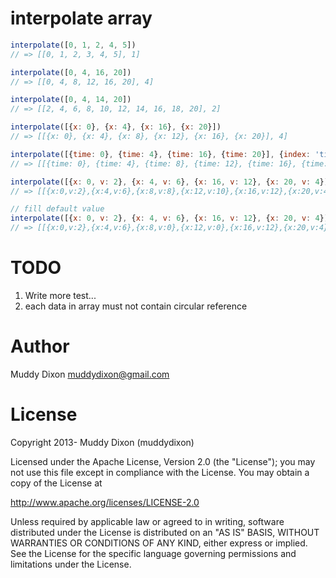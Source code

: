 # interpolate array


```javascript
interpolate([0, 1, 2, 4, 5])
// => [[0, 1, 2, 3, 4, 5], 1]

interpolate([0, 4, 16, 20])
// => [[0, 4, 8, 12, 16, 20], 4]

interpolate([0, 4, 14, 20])
// => [[2, 4, 6, 8, 10, 12, 14, 16, 18, 20], 2]

interpolate([{x: 0}, {x: 4}, {x: 16}, {x: 20}])
// => [[{x: 0}, {x: 4}, {x: 8}, {x: 12}, {x: 16}, {x: 20}], 4]

interpolate([{time: 0}, {time: 4}, {time: 16}, {time: 20}], {index: 'time'})
// => [[{time: 0}, {time: 4}, {time: 8}, {time: 12}, {time: 16}, {time: 20}], 4]

interpolate([{x: 0, v: 2}, {x: 4, v: 6}, {x: 16, v: 12}, {x: 20, v: 4}])
// => [[{x:0,v:2},{x:4,v:6},{x:8,v:8},{x:12,v:10},{x:16,v:12},{x:20,v:4}], 4]

// fill default value
interpolate([{x: 0, v: 2}, {x: 4, v: 6}, {x: 16, v: 12}, {x: 20, v: 4}], {defaults: {v: 0}})
// => [[{x:0,v:2},{x:4,v:6},{x:8,v:0},{x:12,v:0},{x:16,v:12},{x:20,v:4}],4]

```

# TODO

1. Write more test...
2. each data in array must not contain circular reference


# Author

Muddy Dixon muddydixon@gmail.com

# License

Copyright 2013- Muddy Dixon (muddydixon)

Licensed under the Apache License, Version 2.0 (the "License"); you may not use this file except in compliance with the License. You may obtain a copy of the License at

http://www.apache.org/licenses/LICENSE-2.0

Unless required by applicable law or agreed to in writing, software distributed under the License is distributed on an "AS IS" BASIS, WITHOUT WARRANTIES OR CONDITIONS OF ANY KIND, either express or implied. See the License for the specific language governing permissions and limitations under the License.


